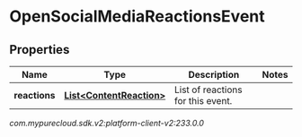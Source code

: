 # OpenSocialMediaReactionsEvent


## Properties

| Name | Type | Description | Notes |
| ------------ | ------------- | ------------- | ------------- |
| **reactions** | [**List&lt;ContentReaction&gt;**](ContentReaction) | List of reactions for this event. |  |




_com.mypurecloud.sdk.v2:platform-client-v2:233.0.0_
